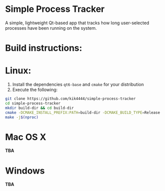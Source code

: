 
# Simple Process Tracker
A simple, lightweight Qt-based app that tracks how long user-selected processes have been running on the system.

# Build instructions:

# Linux:
1. Install the dependencies `qt6-base` and `cmake` for your distribution
2. Execute the following:
```bash
git clone https://github.com/kik4444/simple-process-tracker
cd simple-process-tracker
mkdir build-dir && cd build-dir
cmake -DCMAKE_INSTALL_PREFIX:PATH=build-dir -DCMAKE_BUILD_TYPE=Release ../
make -j$(nproc)
```

# Mac OS X
**TBA**

# Windows
**TBA**
